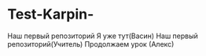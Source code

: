 # Test-Karpin-
Наш первый репозиторий
Я уже тут(Васин)
Наш первый репозиторий(Учитель)
Продолжаем урок (Алекс)
